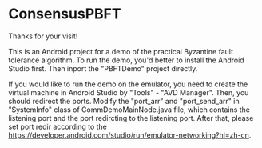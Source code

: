# ConsensusPBFT

Thanks for your visit!

This is an Android project for a demo of the practical Byzantine fault tolerance algorithm. To run the demo, you'd better to install the Android Studio first. Then inport the "PBFTDemo" project directly. 

If you would like to run the demo on the emulator, you need to create the virtual machine in Android Studio by "Tools" - "AVD Manager". Then, you should redirect the ports. Modify the "port_arr" and "port_send_arr" in "SystemInfo" class of CommDemoMainNode.java file, which contains the listening port and the port redircting to the listening port. After that, please set port redir according to the https://developer.android.com/studio/run/emulator-networking?hl=zh-cn. 
